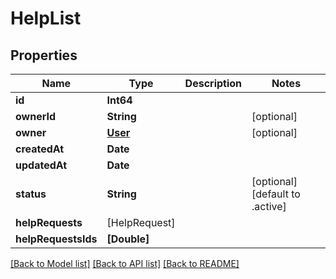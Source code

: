 # HelpList

## Properties
Name | Type | Description | Notes
------------ | ------------- | ------------- | -------------
**id** | **Int64** |  | 
**ownerId** | **String** |  | [optional] 
**owner** | [**User**](User.md) |  | [optional] 
**createdAt** | **Date** |  | 
**updatedAt** | **Date** |  | 
**status** | **String** |  | [optional] [default to .active]
**helpRequests** | [HelpRequest] |  | 
**helpRequestsIds** | **[Double]** |  | 

[[Back to Model list]](../README.md#documentation-for-models) [[Back to API list]](../README.md#documentation-for-api-endpoints) [[Back to README]](../README.md)


